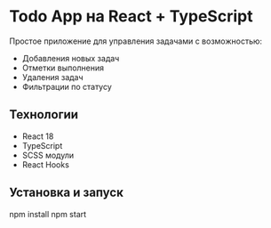 # Todo App на React + TypeScript

Простое приложение для управления задачами с возможностью:
- Добавления новых задач
- Отметки выполнения
- Удаления задач
- Фильтрации по статусу

## Технологии
- React 18
- TypeScript
- SCSS модули
- React Hooks

## Установка и запуск
npm install
npm start
